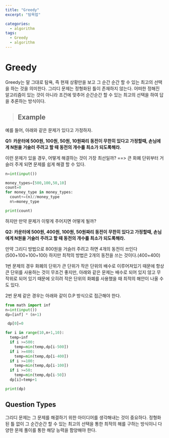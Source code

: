 ```yaml
---
title: "Greedy"
excerpt: "탐욕법"

categories:
  - algorithm
tags:
  - Greedy
  - algorithm
---
```


# Greedy
Greedy는 말 그대로 탐욕, 즉 현재 상황만을 보고 그 순간 순간 할 수 있는 최고의 선택을 하는 것을 의미한다. 그리디 문제는 정형화된 틀이 존재하지 않는다. 어떠한 정해진 알고리즘이 있는 것이 아니라 조건에 맞추어 순간순간 할 수 있는 최고의 선택을 하여 답을 추론하는 방식이다. 

> ## Example

예를 들어, 아래와 같은 문제가 있다고 가정하자.

**Q1: 카운터에 500원, 100원, 50원, 10원짜리 동전이 무한히 있다고 가정할때, 손님에게 N원을 거슬러 주려고 할 때 동전의 개수를 최소가 되도록해라.**

이런 문제가 있을 경우, 어떻게 해결하는 것이 가장 최선일까? ==> 큰 화폐 단위부터 거슬러 주게 되면 문제를 쉽게 해결 할 수 있다.

```python
n=int(input())

money_types=[500,100,50,10]
count=0
for money_type in money_types:
  count+=(n)//money_type
  n%=money_type

print(count)
```

하지만 만약 문제가 이렇게 주어지면 어떻게 될까?

**Q2: 카운터에 500원, 400원, 100원, 50원짜리 동전이 무한히 있다고 가정할때, 손님에게 N원을 거슬러 주려고 할 때 동전의 개수를 최소가 되도록해라.**

만약 그리디 방법으로 800원을 거슬러 주려고 하면 4개의 동전이 쓰인다(500+100+100+100) 하지만 최적의 방법은 2개의 동전을 쓰는 것이다.(400+400)

1번 문제의 경우 화폐의 단위가 큰 단위가 작은 단위의 배수로 이루어져있기 때문에 항상 큰 단위를 사용하는 것이 무조건 좋지만, 아래와 같은 문제는 배수로 되어 있지 않고 무작위로 되어 있기 때문에 오히려 작은 단위의 화폐를 사용했을 때 최적의 해안이 나올 수 도 있다.

2번 문제 같은 경우는 아래와 같이 D.P 방식으로 접근해야 한다.

```python
from math import inf
n=int(input())
dp=[inf] * (n+1)

 dp[0]=0

for i in range(10,n+1,10):
  temp=inf
  if i >=500:
    temp=min(temp,dp[i-500])
  if i >=400:
    temp=min(temp,dp[i-400])
  if i >=100:
    temp=min(temp,dp[i-100])
  if i >=50:
    temp=min(temp,dp[i-50])
  dp[i]=temp+1

print(dp)
```

## Question Types
그리디 문제는 그 문제를 해결하기 위한 아이디어를 생각해내는 것이 중요하다. 정형화된 틀 없이 그 순간순간 할 수 있는 최고의 선택을 통한 최적의 해를 구하는 방식이니 다양한 문제 풀이를 통한 해당 능력을 함양해야 한다.
